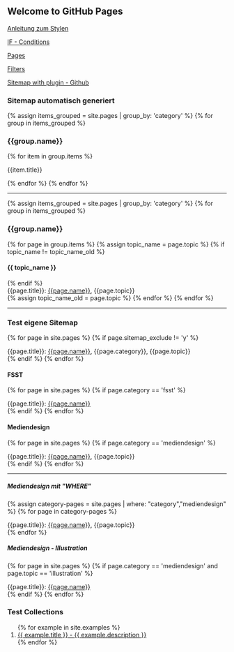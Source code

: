 ## Welcome to GitHub Pages




[Anleitung zum Stylen](https://aregsar.com/blog/2019/how-to-customize-your-github-pages-blog-layout-in-five-minutes/)

[IF - Conditions](https://idratherbewriting.com/documentation-theme-jekyll/mydoc_conditional_logic.html)

[Pages](https://idratherbewriting.com/documentation-theme-jekyll/mydoc_pages.html)

[Filters](https://blog.webjeda.com/jekyll-filters/)

[Sitemap with plugin - Github](https://github.com/allejo/jekyll-toc)


### Sitemap automatisch generiert
{% assign items_grouped = site.pages | group_by: 'category' %}
{% for group in items_grouped %}
<h3>{{group.name}}</h3>
{% for item in group.items %}
<p>{{item.title}}</p>
{% endfor %}
{% endfor %}



---

{% assign items_grouped = site.pages | group_by: 'category' %}
{% for group in items_grouped %}
    <h3>{{group.name}}</h3>
    {% for page in group.items %}
        {% assign topic_name = page.topic %}
        {% if topic_name != topic_name_old %}
        <h4>{{ topic_name }}</h4>
        {% endif %}
        <div>{{page.title}}: <a href="{{page.url}}">{{page.name}}</a>, {{page.topic}}</div>
        {% assign topic_name_old = page.topic %}
    {% endfor %}
{% endfor %}

---


### Test eigene Sitemap

{% for page in site.pages %}
{% if page.sitemap_exclude != 'y' %}
<div>{{page.title}}: <a href="{{page.url}}">{{page.name}}</a>, {{page.category}}, {{page.topic}}</div>
{% endif %}
{% endfor %}







#### FSST
{% for page in site.pages %}
{% if page.category == 'fsst' %}
<div>{{page.title}}: <a href="{{page.url}}">{{page.name}}</a></div>
{% endif %}
{% endfor %}


#### Mediendesign
{% for page in site.pages %}
{% if page.category == 'mediendesign' %}
<div>{{page.title}}: <a href="{{page.url}}">{{page.name}}</a>, {{page.topic}}</div>
{% endif %}
{% endfor %}

---

##### Mediendesign mit "WHERE"
{% assign category-pages = site.pages | where: "category","mediendesign" %}
{% for page in category-pages %}
<div>{{page.title}}: <a href="{{page.url}}">{{page.name}}</a>, {{page.topic}}</div>
{% endfor %}



##### Mediendesign - Illustration
{% for page in site.pages %}
{% if page.category == 'mediendesign' and page.topic == 'illustration' %}
<div>{{page.title}}: <a href="{{page.url}}">{{page.name}}</a></div>
{% endif %}
{% endfor %}


### Test Collections
<ol>
{% for example in site.examples %}
<li><a href="{{ example.url }}">
{{ example.title }} - {{ example.description }}
</a></li>
{% endfor %}
</ol>
